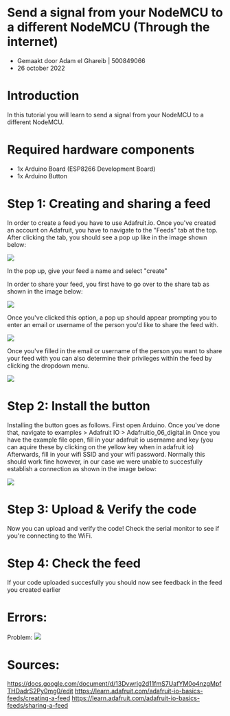 # Send a signal from your NodeMCU to a different NodeMCU (Through the internet)

- Gemaakt door Adam el Ghareib | 500849066
- 26 october 2022

# Introduction

In this tutorial you will learn to send a signal from your NodeMCU to a different NodeMCU.

# Required hardware components

- 1x Arduino Board (ESP8266 Development Board)
- 1x Arduino Button

# Step 1: Creating and sharing a feed

In order to create a feed you have to use Adafruit.io.
Once you've created an account on Adafruit, you have to navigate to the "Feeds" tab at the top.
After clicking the tab, you should see a pop up like in the image shown below:

<img src="/imagesiot/create_feed.png">

In the pop up, give your feed a name and select "create"

In order to share your feed, you first have to go over to the share tab as shown in the image below:

<img src="/imagesiot/feed_sharing.png">

Once you've clicked this option, a pop up should appear prompting you to enter an email or username of the person you'd like
to share the feed with.

<img src="/imagesiot/feed_sharing_2.png">

Once you've filled in the email or username of the person you want to share your feed with you can also determine their
privileges within the feed by clicking the dropdown menu.

<img src="/imagesiot/feed_sharing_3.png">

# Step 2: Install the button

Installing the button goes as follows. First open Arduino. Once you've done that, navigate to examples > Adafruit IO > Adafruitio_06_digital.in
Once you have the example file open, fill in your adafruit io username and key (you can aquire these by clicking on the yellow key when in adafruit io)
Afterwards, fill in your wifi SSID and your wifi password. Normally this should work fine however, in our case we were unable to succesfully
establish a connection as shown in the image below:

<img src="/imagesiot/connection_error.png">

# Step 3: Upload & Verify the code

Now you can upload and verify the code! Check the serial monitor to see if you're connecting to the WiFi.

# Step 4: Check the feed

If your code uploaded succesfully you should now see feedback in the feed you created earlier

# Errors:

Problem:
<img src="/imagesiot/connection_error.png">



# Sources:

https://docs.google.com/document/d/13Dvwrig2d11fmS7UafYM0o4nzgMpfTHDadrS2Py0mg0/edit
https://learn.adafruit.com/adafruit-io-basics-feeds/creating-a-feed
https://learn.adafruit.com/adafruit-io-basics-feeds/sharing-a-feed
